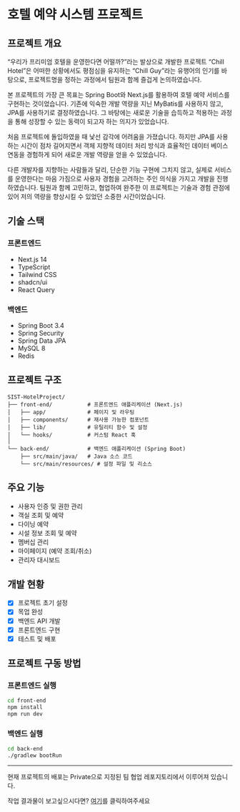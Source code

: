 # 호텔 예약 시스템 프로젝트

## 프로젝트 개요

“우리가 프리미엄 호텔을 운영한다면 어떨까?”라는 발상으로 개발한 프로젝트 “Chill Hotel”은 어떠한 상황에서도 평점심을 유지하는 “Chill Guy”라는 유행어의 인기를 바탕으로, 프로젝트명을 정하는 과정에서 팀원과 함께 즐겁게 논의하였습니다.

본 프로젝트의 가장 큰 목표는 Spring Boot와 Next.js를 활용하여 호텔 예약 서비스를 구현하는 것이었습니다. 기존에 익숙한 개발 역량을 지닌 MyBatis를 사용하지 않고, JPA를 사용하기로 결정하였습니다. 그 바탕에는 새로운 기술을 습득하고 적용하는 과정을 통해 성장할 수 있는 동력이 되고자 하는 의지가 있었습니다.

처음 프로젝트에 돌입하였을 때 낯선 감각에 어려움을 가졌습니다. 하지만 JPA를 사용하는 시간이 점차 길어지면서 객체 지향적 데이터 처리 방식과 효율적인 데이터 베이스 연동을 경험하게 되어 새로운 개발 역량을 얻을 수 있었습니다.

다른 개발자를 지향하는 사람들과 달리, 단순한 기능 구현에 그치지 않고, 실제로 서비스를 운영한다는 마음 가짐으로 사용자 경험을 고려하는 주인 의식을 가지고 개발을 진행하였습니다. 팀원과 함께 고민하고, 협업하여 완주한 이 프로젝트는 기술과 경험 관점에 있어 저의 역량을 향상시킬 수 있었던 소중한 시간이었습니다.

## 기술 스택

### 프론트엔드

- Next.js 14
- TypeScript
- Tailwind CSS
- shadcn/ui
- React Query

### 백엔드

- Spring Boot 3.4
- Spring Security
- Spring Data JPA
- MySQL 8
- Redis

## 프로젝트 구조

```
SIST-HotelProject/
├── front-end/           # 프론트엔드 애플리케이션 (Next.js)
│   ├── app/             # 페이지 및 라우팅
│   ├── components/      # 재사용 가능한 컴포넌트
│   ├── lib/             # 유틸리티 함수 및 설정
│   └── hooks/           # 커스텀 React 훅
│
└── back-end/            # 백엔드 애플리케이션 (Spring Boot)
    ├── src/main/java/   # Java 소스 코드
    └── src/main/resources/ # 설정 파일 및 리소스
```

## 주요 기능

- 사용자 인증 및 권한 관리
- 객실 조회 및 예약
- 다이닝 예약
- 시설 정보 조회 및 예약
- 멤버십 관리
- 마이페이지 (예약 조회/취소)
- 관리자 대시보드

## 개발 현황

- [x] 프로젝트 초기 설정
- [x] 목업 완성
- [x] 백엔드 API 개발
- [x] 프론트엔드 구현
- [x] 테스트 및 배포

## 프로젝트 구동 방법

### 프론트엔드 실행

```bash
cd front-end
npm install
npm run dev
```

### 백엔드 실행

```bash
cd back-end
./gradlew bootRun
```
------

현재 프로젝트의 배포는 Private으로 지정된 팀 협업 레포지토리에서 이루어져 있습니다.

작업 결과물이 보고싶으시다면? [여기](http://호텔예약.웹.한국:3000)를 클릭하여주세요
